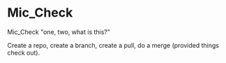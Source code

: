 # Mic_Check
Mic_Check
"one, two, what is this?"

Create a repo, create a branch, create a pull, do a merge (provided things check out).

